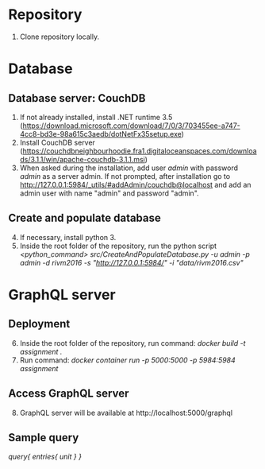 # Repository
1. Clone repository locally.

# Database
## Database server: CouchDB
1. If not already installed, install .NET runtime 3.5 (https://download.microsoft.com/download/7/0/3/703455ee-a747-4cc8-bd3e-98a615c3aedb/dotNetFx35setup.exe)
2. Install CouchDB server (https://couchdbneighbourhoodie.fra1.digitaloceanspaces.com/downloads/3.1.1/win/apache-couchdb-3.1.1.msi)
3. When asked during the installation, add user _admin_ with password _admin_ as a server admin. If not prompted, after installation go to http://127.0.0.1:5984/_utils/#addAdmin/couchdb@localhost and add an admin user with name "admin" and password "admin".

## Create and populate database
4. If necessary, install python 3. 
5. Inside the root folder of the repository, run the python script  *_<python_command> src/CreateAndPopulateDatabase.py -u admin -p admin -d rivm2016 -s "http://127.0.0.1:5984/" -i "data/rivm2016.csv"_*

# GraphQL server
## Deployment
6. Inside the root folder of the repository, run command: *docker build -t assignment .*
7. Run command: *docker container run -p 5000:5000 -p 5984:5984 assignment*
## Access GraphQL server
8. GraphQL server will be available at http://localhost:5000/graphql

## Sample query
_query{
  entries{
    unit
  }
}_
